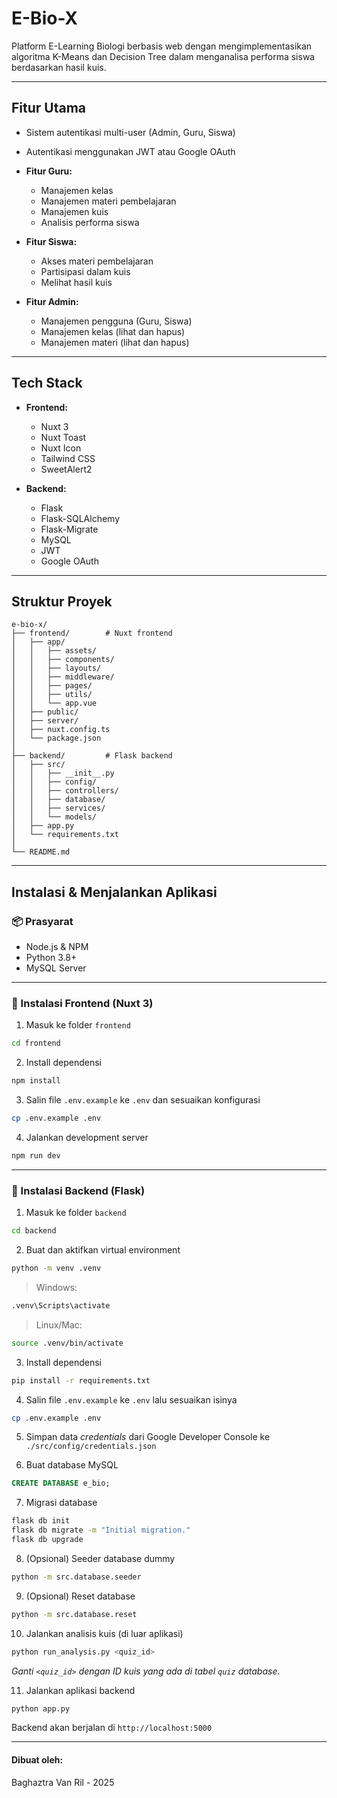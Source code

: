 # E-Bio-X

Platform E-Learning Biologi berbasis web dengan mengimplementasikan algoritma K-Means dan Decision Tree dalam menganalisa performa siswa berdasarkan hasil kuis.

---

## Fitur Utama

* Sistem autentikasi multi-user (Admin, Guru, Siswa)
* Autentikasi menggunakan JWT atau Google OAuth
* **Fitur Guru:**

  * Manajemen kelas
  * Manajemen materi pembelajaran
  * Manajemen kuis
  * Analisis performa siswa
* **Fitur Siswa:**

  * Akses materi pembelajaran
  * Partisipasi dalam kuis
  * Melihat hasil kuis
* **Fitur Admin:**

  * Manajemen pengguna (Guru, Siswa)
  * Manajemen kelas (lihat dan hapus)
  * Manajemen materi (lihat dan hapus)

---

## Tech Stack

* **Frontend:**

  * Nuxt 3
  * Nuxt Toast
  * Nuxt Icon
  * Tailwind CSS
  * SweetAlert2

* **Backend:**

  * Flask
  * Flask-SQLAlchemy
  * Flask-Migrate
  * MySQL
  * JWT
  * Google OAuth

---

## Struktur Proyek

```
e-bio-x/
├── frontend/        # Nuxt frontend
│   ├── app/
│   │   ├── assets/
│   │   ├── components/
│   │   ├── layouts/
│   │   ├── middleware/
│   │   ├── pages/
│   │   ├── utils/
│   │   └── app.vue
│   ├── public/
│   ├── server/
│   ├── nuxt.config.ts
│   └── package.json
│
├── backend/         # Flask backend
│   ├── src/
│   │   ├── __init__.py
│   │   ├── config/
│   │   ├── controllers/
│   │   ├── database/
│   │   ├── services/
│   │   └── models/
│   ├── app.py
│   └── requirements.txt
│
└── README.md
```

---

## Instalasi & Menjalankan Aplikasi

### 📦 Prasyarat

* Node.js & NPM
* Python 3.8+
* MySQL Server

---

### 🔧 Instalasi Frontend (Nuxt 3)

1. Masuk ke folder `frontend`

```bash
cd frontend
```

2. Install dependensi

```bash
npm install
```

3. Salin file `.env.example` ke `.env` dan sesuaikan konfigurasi

```bash
cp .env.example .env
```

4. Jalankan development server

```bash
npm run dev
```

---

### 🔧 Instalasi Backend (Flask)

1. Masuk ke folder `backend`

```bash
cd backend
```

2. Buat dan aktifkan virtual environment

```bash
python -m venv .venv
```

> Windows:

```bash
.venv\Scripts\activate
```

> Linux/Mac:

```bash
source .venv/bin/activate
```

3. Install dependensi

```bash
pip install -r requirements.txt
```

4. Salin file `.env.example` ke `.env` lalu sesuaikan isinya

```bash
cp .env.example .env
```

5. Simpan data *credentials* dari Google Developer Console ke `./src/config/credentials.json`

6. Buat database MySQL

```sql
CREATE DATABASE e_bio;
```

7. Migrasi database

```bash
flask db init
flask db migrate -m "Initial migration."
flask db upgrade
```

8. (Opsional) Seeder database dummy

```bash
python -m src.database.seeder
```

9. (Opsional) Reset database

```bash
python -m src.database.reset
```

10. Jalankan analisis kuis (di luar aplikasi)

```bash
python run_analysis.py <quiz_id>
```

*Ganti `<quiz_id>` dengan ID kuis yang ada di tabel `quiz` database.*

11. Jalankan aplikasi backend

```bash
python app.py
```

Backend akan berjalan di `http://localhost:5000`

---

#### Dibuat oleh:

Baghaztra Van Ril - 2025

